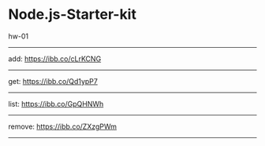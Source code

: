 # Node.js-Starter-kit

hw-01
________________________
add:
https://ibb.co/cLrKCNG
________________________
get:
https://ibb.co/Qd1ypP7
________________________
list:
https://ibb.co/GpQHNWh
________________________
remove:
https://ibb.co/ZXzgPWm
________________________